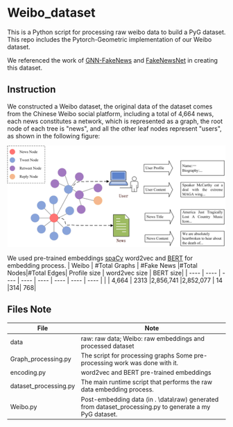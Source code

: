 # Weibo_dataset
This is a Python script for processing raw weibo data to build a PyG dataset. This repo includes the Pytorch-Geometric implementation of our Weibo dataset.

We referenced the work of [GNN-FakeNews](https://github.com/safe-graph/GNN-FakeNews) and [FakeNewsNet](https://github.com/KaiDMML/FakeNewsNet) in creating this dataset.
## Instruction
We constructed a Weibo dataset, the original data of the dataset comes from the Chinese Weibo social platform, including a total of 4,664 news, each news constitutes a network, which is represented as a graph, the root node of each tree is "news", and all the other leaf nodes represent "users", as shown in the following figure:

![Graph Representation](https://github.com/Chandler-Q/Weibo_dataset/blob/main/graph.jpg)

We used pre-trained embeddings [spaCy](https://spacy.io/models/zh#zh_core_web_lg) word2vec and [BERT](https://github.com/jina-ai/clip-as-service) for embedding process.
|  Weibo   | #Total Graphs  | #Fake News  |#Total Nodes|#Total Edges| Profile size  | word2vec size  | BERT size|
|  ----    | ----           | ----        |      ----  | ----       | ----  | ----  | ----  |
|          |  4,664         | 2313        |2,856,741   |2,852,077    | 14   |314| 768|



## Files Note
|  File   | Note  |
|  ----  | ----  |
| data  | raw: raw data; Weibo: raw embeddings and processed dataset|
|  Graph_processing.py | The script for processing graphs Some pre-processing work was done with it.|
|  encoding.py | word2vec and BERT pre-trained embeddings |
|  dataset_processing.py | The main runtime script that performs the raw data embedding process. |
|  Weibo.py | Post-embedding data (in . \data\raw) generated from dataset_processing.py  to generate a my PyG dataset. |

